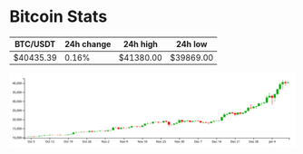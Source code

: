 # Bitcoin Stats

BTC/USDT|24h change|24h high|24h low|
|---|---|---|---|
|$40435.39|0.16%|$41380.00|$39869.00|

<img src="./chart.svg">
